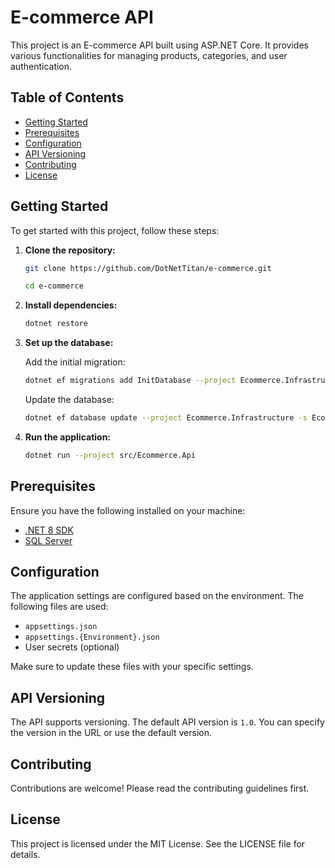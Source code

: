 # E-commerce API

This project is an E-commerce API built using ASP.NET Core. It provides various functionalities for managing products, categories, and user authentication.

## Table of Contents

- [Getting Started](#getting-started)
- [Prerequisites](#prerequisites)
- [Configuration](#configuration)
- [API Versioning](#api-versioning)
- [Contributing](#contributing)
- [License](#license)

## Getting Started

To get started with this project, follow these steps:

1. **Clone the repository:**
    ```sh
    git clone https://github.com/DotNetTitan/e-commerce.git
    
    cd e-commerce
    ```

2. **Install dependencies:**
    ```sh
    dotnet restore
    ```

3. **Set up the database:**

    Add the initial migration:
    ```sh
    dotnet ef migrations add InitDatabase --project Ecommerce.Infrastructure -s Ecommerce.Api -c ApplicationDbContext
    ```

    Update the database:
    ```sh
    dotnet ef database update --project Ecommerce.Infrastructure -s Ecommerce.Api -c ApplicationDbContext
    ```

4. **Run the application:**
    ```sh
    dotnet run --project src/Ecommerce.Api
    ```

## Prerequisites

Ensure you have the following installed on your machine:

- [.NET 8 SDK](https://dotnet.microsoft.com/download/dotnet/8.0)
- [SQL Server](https://www.microsoft.com/en-us/sql-server/sql-server-downloads)

## Configuration

The application settings are configured based on the environment. The following files are used:

- `appsettings.json`
- `appsettings.{Environment}.json`
- User secrets (optional)

Make sure to update these files with your specific settings.

## API Versioning

The API supports versioning. The default API version is `1.0`. You can specify the version in the URL or use the default version.


## Contributing

Contributions are welcome! Please read the contributing guidelines first.

## License

This project is licensed under the MIT License. See the LICENSE file for details.